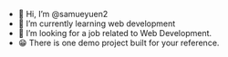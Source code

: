- 👋 Hi, I’m @samueyuen2
- 🌱 I’m currently learning web development
- 💪 I’m looking for a job related to Web Development.
- 😁 There is one demo project built for your reference.

<!---
samueyuen2/samueyuen2 is a ✨ special ✨ repository because its `README.md` (this file) appears on your GitHub profile.
You can click the Preview link to take a look at your changes.
--->

